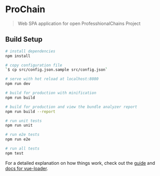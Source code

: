 # ProChain

> Web SPA application for open ProfesshionalChains Project

## Build Setup

``` bash
# install dependencies
npm install

# copy configuration file
`$ cp src/config.json.sample src/config.json`

# serve with hot reload at localhost:8080
npm run dev

# build for production with minification
npm run build

# build for production and view the bundle analyzer report
npm run build --report

# run unit tests
npm run unit

# run e2e tests
npm run e2e

# run all tests
npm test
```

For a detailed explanation on how things work, check out the [guide](http://vuejs-templates.github.io/webpack/) and [docs for vue-loader](http://vuejs.github.io/vue-loader).
